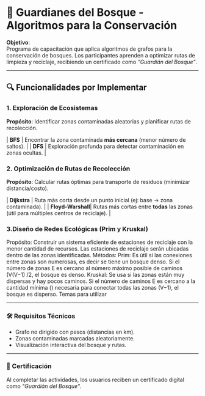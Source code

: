 # 🌳 Guardianes del Bosque - Algoritmos para la Conservación

**Objetivo**:  
Programa de capacitación que aplica algoritmos de grafos para la conservación de bosques. Los participantes aprenden a optimizar rutas de limpieza y reciclaje, recibiendo un certificado como *"Guardián del Bosque"*.

---

## 🔍 Funcionalidades por Implementar

### 1. **Exploración de Ecosistemas**  
**Propósito**: Identificar zonas contaminadas aleatorias y planificar rutas de recolección.  

| **BFS**   | Encontrar la zona contaminada **más cercana** (menor número de saltos). |
| **DFS**   | Exploración profunda para detectar contaminación en zonas ocultas.      |

### 2. **Optimización de Rutas de Recolección**  
**Propósito**: Calcular rutas óptimas para transporte de residuos (minimizar distancia/costo).  

| **Dijkstra**      | Ruta más corta desde un punto inicial (ej: base → zona contaminada).                        |
| **Floyd-Warshall**| Rutas más cortas entre **todas** las zonas (útil para múltiples centros de reciclaje).      |


### 3.Diseño de Redes Ecológicas (Prim y Kruskal)
Propósito:
Construir un sistema eficiente de estaciones de reciclaje con la menor cantidad de recursos. Las estaciones
de reciclaje serán ubicadas dentro de las zonas identificadas.
Métodos:
Prim: Es útil si las conexiones entre zonas son numerosas, es decir se tiene un bosque denso. Si el número
de zonas E es cercano al número máximo posible de caminos (V(V−1) /2, el bosque es denso.
Kruskal: Se usa si las zonas están muy dispersas y hay pocos caminos. Si el número de caminos E es
cercano a la cantidad mínima () necesaria para conectar todas las zonas (V−1), el bosque es disperso.
Temas para utilizar

---

### 🛠️ Requisitos Técnicos  
- Grafo no dirigido con pesos (distancias en km).  
- Zonas contaminadas marcadas aleatoriamente.  
- Visualización interactiva del bosque y rutas.  

---

### 🌟 Certificación  
Al completar las actividades, los usuarios reciben un certificado digital como *"Guardián del Bosque"*.  
